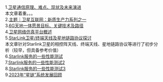 1.[卫星通信原理、难点、现状及未来演进](https://mp.weixin.qq.com/s/y1TuSto20rjCu7xXG52hnA)   
本文章着重。。。  
2.[主题｜卫星互联网：新质生产力系列之一](https://mp.weixin.qq.com/s/7esT6PAMoviOAIhceAeNsA)   
3.[6G天地一体愿景目标、关键技术及路径](https://mp.weixin.qq.com/s/OVRm8TcUvxtTuHMXRyRqBA)   
4.[卫星网络仿真平台概述](https://mp.weixin.qq.com/s/M79dwJdaKbBfgiQUtHbo5w)  
5.[StarLink卫星/终端天线及星地链路协议探讨](https://zhuanlan.zhihu.com/p/166352918?utm_medium=social&utm_psn=1780899566457065472&utm_source=wechat_session)  
本文章针对Starlink卫星的相控阵天线、终端天线、星地链路协议等进行了初步分析（较早，但具备参考价值）  
6.[Starlink服务的一些性能测试](https://www.ookla.com/articles/us-satellite-performance-q3-2023)   
7.[Starlink服务的一些性能测试2](https://smartdata.polito.it/a-first-look-at-starlink-performance-open-data/)   
8.[Starlink服务的一些性能测试3](https://github.com/sys-uos/Starlink-on-the-Road/)  
9.[2023年“星链”系统发展回顾](https://www.secrss.com/articles/61674)  
